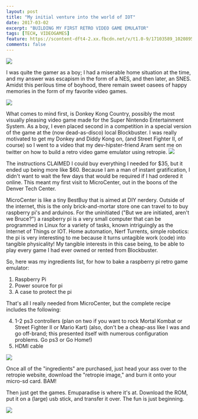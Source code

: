 ```yaml
---
layout: post
title: "My initial venture into the world of IOT"
date: 2017-03-02
excerpt: "BUILDING MY FIRST RETRO VIDEO GAME EMULATOR"
tags: [TECH, VIDEOGAMES]
feature: https://scontent-dft4-2.xx.fbcdn.net/v/t1.0-9/17103589_10208951106470567_2888954616386223555_n.jpg?oh=4a850d53b9429ede814d1135076c8d08&oe=593EAA29
comments: false
---
```

<img src="http://blog.petrockblock.com/wp-content/uploads/2016/01/Pixel-Art.png
"/>

I was quite the gamer as a boy; I had a miserable home situation at the time, and my answer was escapism in the form of a NES, and then later, an SNES. Amidst this perilous time of boyhood, there remain sweet oasees of happy memories in the form of my favorite video games.


<img src="https://upload.wikimedia.org/wikipedia/en/c/c1/Dkc_snes_boxart.jpg"/>

What comes to mind first, is Donkey Kong Country, possibly the most visually pleasing video game made for the Super Nintendo Entertainment System. As a boy, I even placed second in a competition in a special version of the game at the (now dead-as-disco) local Blockbuster. I was really motivated to get my Donkey and Diddy Kong on, (and Street Fighter II, of course) so I went to a video that my dev-hipster-friend Aram sent me on twitter on how to build a retro video game emulator using retropie.
<img src="https://scontent-dft4-2.xx.fbcdn.net/v/t1.0-9/16938788_10208951281674947_2259758776705550138_n.jpg?oh=2613f7172232f58af43cd84e2f7e9b56&oe=593C653F"/>

The instructions CLAIMED I could buy everything I needed for $35, but it ended up being more like $60. Because I am a man of instant gratification, I didn't want to wait the few days that would be required if I had ordered it online. This meant my first visit to MicroCenter, out in the boons of the Denver Tech Center.

MicroCenter is like a tiny BestBuy that is aimed at DIY nerdery. Outside of the internet, this is the only brick-and-mortar store one can travel to to buy raspberry pi's and arduinos. For the uninitiated ("But we are initiated, aren't we Bruce?") a raspberry pi is a very small computer that can be programmed in Linux for a variety of tasks, known intriguingly as the Internet of Things or IOT. Home automation, Nerf Turrents, simple robotics: the pi is very interesting to me because it turns untagible work (code) into tangible physicality! My tangible interests in this case being, to be able to play every game I had ever owned or rented from Blockbuster.

So, here was my ingredients list, for how to bake a raspberry pi retro game emulator:

  1. Raspberry Pi
  2. Power source for pi
  3. A case to protect the pi

That's all I really needed from MicroCenter, but the complete recipe includes the following:

  4. 1-2 ps3 controllers (plan on two if you want to rock Mortal Kombat or Street Fighter II or Mario Kart) (also, don't be a cheap-ass like I was and go off-brand; this presented itself with numerous configuration problems. Go ps3 or Go Home!)
  5. HDMI cable


<img src="https://scontent-dft4-2.xx.fbcdn.net/v/t1.0-9/17022478_10208951314835776_2213112353550773510_n.jpg?oh=5bc5ff2f1147d26044ddc6b20fd7646e&oe=596A1D95"/>

Once all of the "ingredients" are purchased, just head your ass over to the retropie website, download the "retropie image," and burn it onto your micro-sd card. BAM!

Then just get the games. Emuparadise is where it's at. Download the ROM, put it on a (large) usb stick, and transfer it over. The fun is just beginning.


<img src="https://scontent-dft4-2.xx.fbcdn.net/v/t1.0-0/p370x247/17022300_10208951326116058_2302929128461407671_n.jpg?oh=dbcae6f3482cf744bcf8fa1839a580f9&oe=596BBE2B"/>
<!-- <img src="https://upload.wikimedia.org/wikipedia/en/c/c1/Dkc_snes_boxart.jpg"/> -->


<!-- end slipsum code -->
